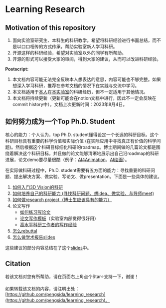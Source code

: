 # Learning Research

## Motivation of this repository

1. 面向实验室研究生、本科生的科研教学。希望将科研经验进行书面总结，而不是以口口相传的方式传承，帮助实验室新人学习科研。
2. 开源这样的科研经验，希望对实验室以外的同学有所帮助。
3. 开源的形式可以接受大家的审阅，得到大家的建议，从而可以改进科研经验。

**Postscript:**
1. 本文档内容可能无法完全反映本人想表达的意思，内容可能也不够完整。如果想深入学习科研，推荐在参考文档的情况下在实践与交流中学习。
2. 本文档适用于[本人](https://pengsida.net/)在[本实验室](https://xzhou.me/)的科研经历，但不一定适用于其他情况。
3. 本文档将持续更新（更新可能会在notion文档中进行，因此不一定会反映在commit history中）。文档上次更新时间：2023年8月4日。

## 如何努力成为一个Top Ph.D. Student

<!-- 要做好这个科研经验总结，需要先回答一个问题：Top Ph.D. student具备哪些方面的能力？ -->

核心的能力：个人认为，top Ph.D. student懂得设定一个长远的科研目标。这个科研目标具有重要的科学价值和实际价值 (在实际应用中寻找真正有价值的科学问题)。然后根据这个科研目标细化科研的roadmap。博士期间做的几篇论文都是围绕着解决这个科研目标，并且做的论文能够清晰地展示出自己沿roadmap的科研进展，论文demo要尽量很酷（例子：[AI4Animation](https://github.com/sebastianstarke/AI4Animation)、[AI绘画](https://lllyasviel.github.io/Style2PaintsResearch/#research)）。

在实际做科研过程中，Ph.D. student需要有五方面的能力：寻找重要的科研问题、提出解决方案、做实验、写论文、做presentation。下面是一些具体的建议。
1. [如何入门3D Vision的科研](./getting_started_in_research.md)
2. [如何培养自己的科研能力 (寻找科研问题、想idea、做实验、与导师meet)](./getting_advanced_in_research.md)
3. [如何做research project（博士生应该具有的能力）](https://pengsida.notion.site/research-project-b43507ef26d044bd888ac29f4736e116)
4. 论文写作
    - [如何练习写论文](https://pengsida.notion.site/c13c7e52aab64c1a8e3576b97fcb9851)
    - [论文写作模板](https://pengsida.notion.site/c1a22465a0fa4b15a12985223916048e)（实验室内部觉得很好用）
    - [高水平科研工作者的写作经验](https://pengsida.notion.site/74aef88b9187439fa4e301704f6eb49a)
5. [怎么rebuttal](https://pengsida.notion.site/rebuttal-af99ce47103e4917b6a5bd1fd4b3c022)
6. [怎么做学术报告slides](https://pengsida.notion.site/slides-810f02670691444f8c94cc3d5b76dcbc)

这些建议的部分内容总结在了这个[slides](https://pengsida.net/files/how_to_do_research.pdf)中。

## Citation

若该文档对您有所帮助，请在页面右上角点个Star:star:支持一下，谢谢！

如果转载该文档的内容，请注明出处：[https://github.com/pengsida/learning_research](https://github.com/pengsida/learning_research)。
